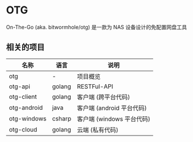 # OTG
On-The-Go (aka. bitwormhole/otg) 是一款为 NAS 设备设计的免配置网盘工具


## 相关的项目

| 名称        | 语言   | 说明                      |
| ----------- | ------ | ------------------------- |
| otg         | -      | 项目概览                  |
| otg-api     | golang | RESTFul-API               |
| otg-client  | golang | 客户端 (跨平台代码)       |
| otg-android | java   | 客户端 (android 平台代码) |
| otg-windows | csharp | 客户端 (windows 平台代码) |
| otg-cloud   | golang | 云端 (私有代码)           |
